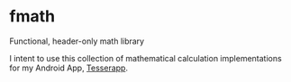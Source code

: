 # fmath

Functional, header-only math library

I intent to use this collection of mathematical calculation implementations for my Android App, [Tesserapp](https://github.com/jim-eckerlein/tesserapp).
